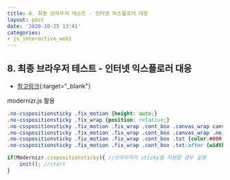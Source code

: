 ```yaml
---
title: 8. 최종 브라우저 테스트 - 인터넷 익스플로러 대응
layout: post
date: '2020-10-25 13:41'
categories:
- js_interactive_web2
---
```


## 8. 최종 브라우저 테스트 - 인터넷 익스플로러 대응

* [참고링크](https://hyungju-lee.github.io/hyungju-lee-interactions/interactive-web2/study/section9/step3/index.html){:target="_blank"}

modernizr.js 활용

```css
.no-csspositionsticky .fix_motion {height: auto;}
.no-csspositionsticky .fix_wrap {position: relative;}
.no-csspositionsticky .fix_motion .fix_wrap .cont_box .canvas_wrap canvas {display: none;}
.no-csspositionsticky .fix_motion .fix_wrap .cont_box .canvas_wrap .no_canvas {display:block;}
.no-csspositionsticky .fix_motion .fix_wrap .cont_box .txt {color:#000;}
.no-csspositionsticky .fix_motion .fix_wrap .cont_box .txt:after {width:80%;}
```

```javascript
if(Modernizr.csspositionsticky){ //브라우저가 sticky를 지원할 경우 실행
    init(); //start
}
```